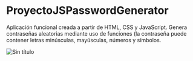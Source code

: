 # ProyectoJSPasswordGenerator
Aplicación funcional creada a partir de HTML, CSS y JavaScript. 
Genera contraseñas aleatorias mediante uso de funciones (la contraseña puede contener letras minúsculas, mayúsculas, números y símbolos.

![Sin título](https://user-images.githubusercontent.com/100489842/197072852-7f194053-46eb-4db8-bfb9-764b9186fcad.png)
